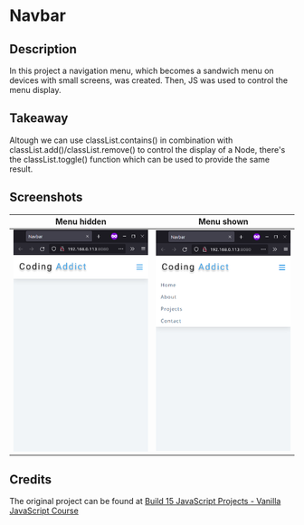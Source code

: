 # Navbar

## Description

In this project a navigation menu, which becomes a sandwich menu on devices with small screens, was created. Then, JS was used to control the menu display.

## Takeaway

Altough we can use classList.contains() in combination with classList.add()/classList.remove() to control the display of a Node, there's the classList.toggle() function which can be used to provide the same result.

## Screenshots

| Menu hidden                                           | Menu shown                                           |
| ----------------------------------------------------- | ---------------------------------------------------- |
| <img src="./screenshots/menu-hidden.png" width="450"> | <img src="./screenshots/menu-shown.png" width="450"> |

## Credits

The original project can be found at [Build 15 JavaScript Projects - Vanilla JavaScript Course](https://www.youtube.com/watch?v=3PHXvlpOkf4&t=4289s)
